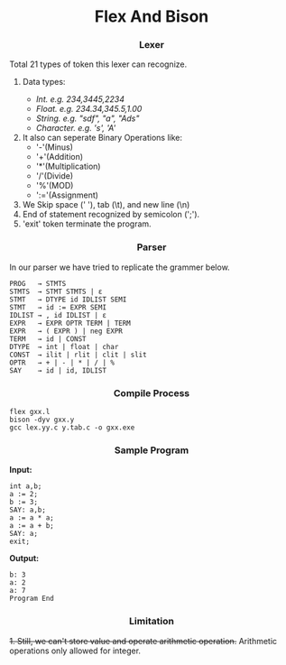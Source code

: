 <h1 align = "center">Flex And Bison</h1>


<h3 align = "center">Lexer</h3>

Total 21 types of token this lexer can recognize. 

<ol>

<li>

Data types:
<i>
<ul>
<li> Int. e.g. 234,3445,2234
<li> Float. e.g. 234.34,345.5,1.00
<li> String. e.g. "sdf", "a", "Ads"
<li> Character. e.g. 's', 'A'
</ul>
</i>
</li>

<li> It also can seperate Binary Operations like:
<ul>
<li> '-'(Minus)
<li> '+'(Addition)
<li> '*'(Multiplication)
<li> '/'(Divide)
<li> '%'(MOD)
<li> ':='(Assignment) 
</ul>
</li>

<li>We Skip space (' '), tab (\t), and new line (\n) </li>
<li> End of statement recognized by semicolon (';'). </li>
<li> 'exit' token terminate the program. </li>

</ol>

<h3 align = "center">Parser</h3>

In our parser we have tried to replicate the grammer below.
~~~
PROG   → STMTS
STMTS  → STMT STMTS | ɛ
STMT   → DTYPE id IDLIST SEMI
STMT   → id := EXPR SEMI
IDLIST → , id IDLIST | ɛ
EXPR   → EXPR OPTR TERM | TERM
EXPR   → ( EXPR ) | neg EXPR
TERM   → id | CONST
DTYPE  → int | float | char
CONST  → ilit | rlit | clit | slit
OPTR   → + | - | * | / | %
SAY    → id | id, IDLIST
~~~

<h3 align = "center">Compile Process</h3>

~~~
flex gxx.l
bison -dyv gxx.y
gcc lex.yy.c y.tab.c -o gxx.exe
~~~

<h3 align = "center">Sample Program</h3>
<b>Input:</b>

~~~
int a,b;
a := 2;
b := 3;
SAY: a,b;
a := a * a;
a := a + b;
SAY: a;
exit;
~~~

<b>Output:</b>
~~~
b: 3
a: 2
a: 7
Program End
~~~

<h3 align = "center">Limitation</h3>

<strike> 1.  Still, we can't store value and operate arithmetic operation.</strike> Arithmetic operations only allowed for integer.

